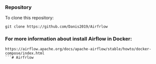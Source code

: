 ### Repository
To clone this repository:
```
git clone https://github.com/Danis2019/Airfrlow
```
### For more information about install Airflow in Docker:
```
https://airflow.apache.org/docs/apache-airflow/stable/howto/docker-compose/index.html
```# Airfrlow
